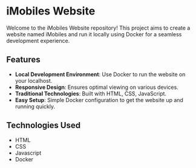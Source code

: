 
# iMobiles Website

Welcome to the iMobiles Website repository! This project aims to create a website named iMobiles and run it locally using Docker for a seamless development experience.

## Features

- **Local Development Environment**: Use Docker to run the website on your localhost.
- **Responsive Design**: Ensures optimal viewing on various devices.
- **Traditional Technologies**: Built with HTML, CSS, JavaScript.
- **Easy Setup**: Simple Docker configuration to get the website up and running quickly.

## Technologies Used

- HTML
- CSS
- Javascript
- Docker

